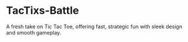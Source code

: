# TacTixs-Battle
 A fresh take on Tic Tac Toe, offering fast, strategic fun with sleek design and smooth gameplay.
